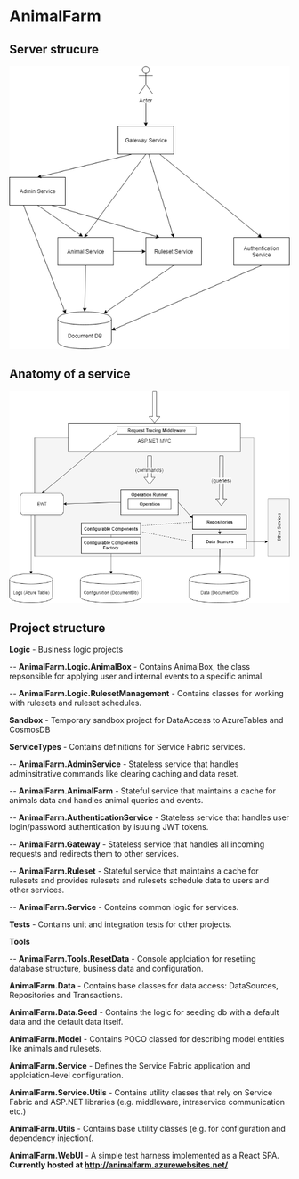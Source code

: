 # AnimalFarm

## Server strucure
![Server structure](https://github.com/Alexei-Kondratov/AnimalFarm/blob/master/Server_structure.png)

## Anatomy of a service
![Service structure](https://github.com/Alexei-Kondratov/AnimalFarm/blob/master/Service_structure.png)

## Project structure
**Logic** - Business logic projects

-- **AnimalFarm.Logic.AnimalBox** - Contains AnimalBox, the class repsonsible for applying user and internal events to a specific animal.

-- **AnimalFarm.Logic.RulesetManagement** - Contains classes for working with rulesets and ruleset schedules.

**Sandbox** - Temporary sandbox project for DataAccess to AzureTables and CosmosDB

**ServiceTypes** - Contains definitions for Service Fabric services.

-- **AnimalFarm.AdminService** - Stateless service that handles adminsitrative commands like clearing caching and data reset.

-- **AnimalFarm.AnimalFarm** - Stateful service that maintains a cache for animals data and handles animal queries and events.

-- **AnimalFarm.AuthenticationService** - Stateless service that handles user login/password authentication by isuuing JWT tokens.

-- **AnimalFarm.Gateway** - Stateless service that handles all incoming requests and redirects them to other services.

-- **AnimalFarm.Ruleset** - Stateful service that maintains a cache for rulesets and provides rulesets and rulesets schedule data to users and other services.

-- **AnimalFarm.Service** - Contains common logic for services.

**Tests** - Contains unit and integration tests for other projects.

**Tools**

-- **AnimalFarm.Tools.ResetData** - Console applciation for resetiing database structure, business data and configuration.

**AnimalFarm.Data** - Contains base classes for data access: DataSources, Repositories and Transactions.

**AnimalFarm.Data.Seed** - Contains the logic for seeding db with a default data and the default data itself.

**AnimalFarm.Model** - Contains POCO classed for describing model entities like animals and rulesets.

**AnimalFarm.Service** - Defines the Service Fabric application and applciation-level configuration.

**AnimalFarm.Service.Utils** - Contains utility classes that rely on Service Fabric and ASP.NET libraries (e.g. middleware, intraservice communication etc.)

**AnimalFarm.Utils** - Contains base utility classes (e.g. for configuration and dependency injection(.

**AnimalFarm.WebUI** - A simple test harness implemented as a React SPA. **Currently hosted at http://animalfarm.azurewebsites.net/**
